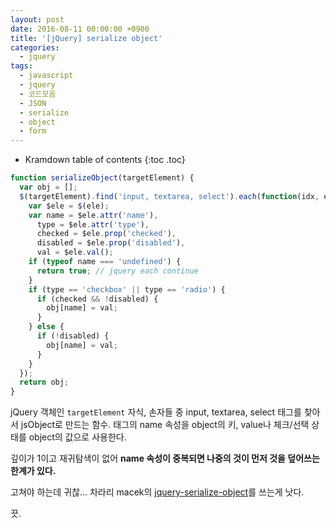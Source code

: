 ```yaml
---
layout: post
date: 2016-08-11 00:00:00 +0900
title: '[jQuery] serialize object'
categories:
  - jquery
tags:
  - javascript
  - jquery
  - 코드모음
  - JSON
  - serialize
  - object
  - form
---
```


* Kramdown table of contents
{:toc .toc}

```js
function serializeObject(targetElement) {
  var obj = [];
  $(targetElement).find('input, textarea, select').each(function(idx, ele) {
    var $ele = $(ele);
    var name = $ele.attr('name'),
      type = $ele.attr('type'),
      checked = $ele.prop('checked'),
      disabled = $ele.prop('disabled'),
      val = $ele.val();
    if (typeof name === 'undefined') {
      return true; // jquery each continue
    }
    if (type == 'checkbox' || type == 'radio') {
      if (checked && !disabled) {
        obj[name] = val;
      }
    } else {
      if (!disabled) {
        obj[name] = val;
      }
    }
  });
  return obj;
}
```

jQuery 객체인 `targetElement` 자식, 손자들 중 input, textarea, select 태그를 찾아서 jsObject로 만드는 함수. 태그의 name 속성을 object의 키, value나 체크/선택 상태를 object의 값으로 사용한다.

깊이가 1이고 재귀탐색이 없어 **name 속성이 중복되면 나중의 것이 먼저 것을 덮어쓰는 한계가 있다.**

고쳐야 하는데 귀찮... 차라리 macek의 [jquery-serialize-object](https://github.com/macek/jquery-serialize-object)를 쓰는게 낫다.

끗.
